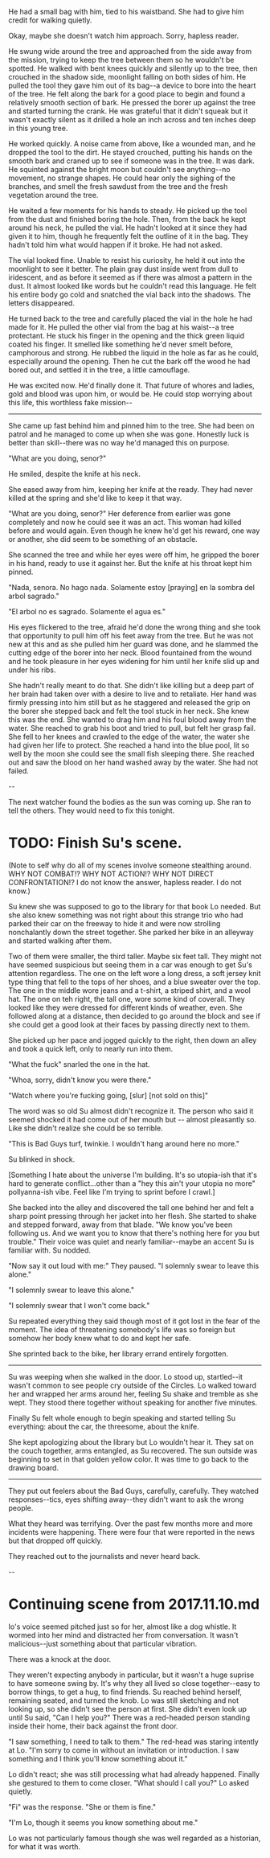 He had a small bag with him, tied to his waistband.  She had to give him credit for walking quietly.

Okay, maybe she doesn't watch him approach.  Sorry, hapless reader. 

He swung wide around the tree and approached from the side away from the mission, trying to keep the tree between them so he wouldn't be spotted.  He walked with bent knees quickly and silently up to the tree, then crouched in the shadow side, moonlight falling on both sides of him.  He pulled the tool they gave him out of its bag--a device to bore into the heart of the tree.  He felt along the bark for a good place to begin and found a relatively smooth section of bark.  He pressed the borer up against the tree and started turning the crank.  He was grateful that it didn't squeak but it wasn't exactly silent as it drilled a hole an inch across and ten inches deep in this young tree. 

He worked quickly.  A noise came from above, like a wounded man, and he dropped the tool to the dirt.  He stayed crouched, putting his hands on the smooth bark and craned up to see if someone was in the tree.  It was dark.  He squinted against the bright moon but couldn't see anything--no movement, no strange shapes.  He could hear only the sighing of the branches, and smell the fresh sawdust from the tree and the fresh vegetation around the tree. 

He waited a few moments for his hands to steady.  He picked up the tool from the dust and finished boring the hole.  Then, from the back he kept around his neck, he pulled the vial.  He hadn't looked at it since they had given it to him, though he frequently felt the outline of it in the bag.  They hadn't told him what would happen if it broke. He had not asked. 

The vial looked fine. Unable to resist his curiosity, he held it out into the moonlight to see it better. The plain gray dust inside went from dull to iridescent, and as before it seemed as if there was almost a pattern in the dust.  It almost looked like words but he couldn't read this language. He felt his entire body go cold and snatched the vial back into the shadows.  The letters disappeared. 

He turned back to the tree and carefully placed the vial in the hole he had made for it.   He pulled the other vial from the bag at his waist--a tree protectant.  He stuck his finger in the opening and the thick green liquid coated his finger.  It smelled like something he'd never smelt before, camphorous and strong.  He rubbed the liquid in the hole as far as he could, especially around the opening.  Then he cut the bark off the wood he had bored out, and settled it in the tree, a little camouflage.  

He was excited now.  He'd finally done it.  That future of whores and ladies, gold and blood was upon him, or would be.  He could stop worrying about this life, this worthless fake mission--

---

She came up fast behind him and pinned him to the tree.  She had been on patrol and he managed to come up when she was gone.  Honestly luck is better than skill--there was no way he'd managed this on purpose.   


"What are you doing, senor?"

He smiled, despite the knife at his neck.  

She eased away from him, keeping her knife at the ready.  They had never killed at the spring and she'd like to keep it that way. 

"What are you doing, senor?" Her deference from earlier was gone completely and now he could see it was an act.  This woman had killed before and would again.  Even though he knew he'd get his reward, one way or another, she did seem to be something of an obstacle. 

She scanned the tree and while her eyes were off him, he gripped the borer in his hand, ready to use it against her.  But the knife at his throat kept him pinned. 

"Nada, senora. No hago nada. Solamente estoy [praying] en la sombra del arbol sagrado." 

"El arbol no es sagrado. Solamente el agua es."

His eyes flickered to the tree, afraid he'd done the wrong thing and she took that opportunity to pull him off his feet away from the tree.  But he was not new at this and as she pulled him her guard was done, and he slammed the cutting edge of the borer into her neck.  Blood fountained from the wound and he took pleasure in her eyes widening for him until her knife slid up and under his ribs. 

She hadn't really meant to do that.  She didn't like killing but a deep part of her brain had taken over with a desire to live and to retaliate.  Her hand was firmly pressing into him still but as he staggered and released the grip on the borer she stepped back and felt the tool stuck in her neck.  She knew this was the end. She wanted to drag him and his foul blood away from the water. She reached to grab his boot and tried to pull, but felt her grasp fail.  She fell to her knees and crawled to the edge of the water, the water she had given her life to protect.  She reached a hand into the blue pool, lit so well by the moon she could see the small fish sleeping there. She reached out and saw the blood on her hand washed away by the water.  She had not failed. 

--

The next watcher found the bodies as the sun was coming up.  She ran to tell the others.  They would need to fix this tonight. 

# TODO: Finish Su's scene.

(Note to self why do all of my scenes involve someone stealthing around.  WHY NOT COMBAT!? WHY NOT ACTION!? WHY NOT DIRECT CONFRONTATION!? I do not know the answer, hapless reader. I do not know.)

Su knew she was supposed to go to the library for that book Lo needed.  But she also knew something was not right about this strange trio who had parked their car on the freeway to hide it and were now strolling nonchalantly down the street together.  She parked her bike in an alleyway and started walking after them. 

Two of them were smaller, the third taller.  Maybe six feet tall.  They might not have seemed suspicious but seeing them in a car was enough to get Su's attention regardless.  The one on the left wore a long dress, a soft jersey knit type thing that fell to the tops of her shoes, and a blue sweater over the top.  The one in the middle wore jeans and a t-shirt, a striped shirt, and a wool hat.  The one on teh right, the tall one, wore some kind of coverall.  They looked like they were dressed for different kinds of weather, even.  She followed along at a distance, then decided to go around the block and see if she could get a good look at their faces by passing directly next to them.  

She picked up her pace and jogged quickly to the right, then down an alley and took a quick left, only to nearly run into them. 

"What the fuck" snarled the one in the hat. 

"Whoa, sorry, didn't know you were there."

"Watch where you're fucking going, [slur] [not sold on this]"

The word was so old Su almost didn't recognize it.  The person who said it seemed shocked it had come out of her mouth but -- almost pleasantly so.  Like she didn't realize she could be so terrible. 

"This is Bad Guys turf, twinkie. I wouldn't hang around here no more." 

Su blinked in shock. 

[Something I hate about the universe I'm building.  It's so utopia-ish that it's hard to generate conflict...other than a "hey this ain't your utopia no more" pollyanna-ish vibe.  Feel like I'm trying to sprint before I crawl.]

She backed into the alley and discovered the tall one behind her and felt a sharp point pressing through her jacket into her flesh.  She started to shake and stepped forward, away from that blade. "We know you've been following us. And we want you to know that there's nothing here for you but trouble." Their voice was quiet and nearly familiar--maybe an accent Su is familiar with.  Su nodded. 

"Now say it out loud with me:" They paused. "I solemnly swear to leave this alone."

"I solemnly swear to leave this alone."

"I solemnly swear that I won't come back." 

Su repeated everything they said though most of it got lost in the fear of the moment.  The idea of threatening somebody's life was so foreign but somehow her body knew what to do and kept her safe. 

She sprinted back to the bike, her library errand entirely forgotten. 

---

Su was weeping when she walked in the door. Lo stood up, startled--it wasn't common to see people cry outside of the Circles. Lo walked toward her and wrapped her arms around her, feeling Su shake and tremble as she wept.  They stood there together without speaking for another five minutes.  

Finally Su felt whole enough to begin speaking and started telling Su everything: about the car, the threesome, about the knife. 

She kept apologizing about the library but Lo wouldn't hear it.  They sat on the couch together, arms entangled, as Su recovered.  The sun outside was beginning to set in that golden yellow color.  It was time to go back to the drawing board.  

---

They put out feelers about the Bad Guys, carefully, carefully.  They watched responses--tics, eyes shifting away--they didn't want to ask the wrong people.  

What they heard was terrifying.  Over the past few months more and more incidents were happening.  There were four that were reported in the news but that dropped off quickly.  

They reached out to the journalists and never heard back.  

--

# Continuing scene from 2017.11.10.md

Io's voice seemed pitched just so for her, almost like a dog whistle. It wormed into her mind and distracted her from conversation.  It wasn't malicious--just something about that particular vibration. 

There was a knock at the door. 

They weren't expecting anybody in particular, but it wasn't a huge suprise to have someone swing by. It's why they all lived so close together--easy to borrow things, to get a hug, to find friends.  Su reached behind herself, remaining seated, and turned the knob.  Lo was still sketching and not looking up, so she didn't see the person at first.  She didn't even look up until Su said, "Can I help you?" There was a red-headed person standing inside their home, their back against the front door. 

"I saw something, I need to talk to them."  The red-head was staring intently at Lo.  "I'm sorry to come in without an invitation or introduction.  I saw something and I think you'll know something about it."

Lo didn't react; she was still processing what had already happened.  Finally she gestured to them to come closer. "What should I call you?" Lo asked quietly. 

"Fi" was the response. "She or them is fine."

"I'm Lo, though it seems you know something about me."

Lo was not particularly famous though she was well regarded as a historian, for what it was worth. 